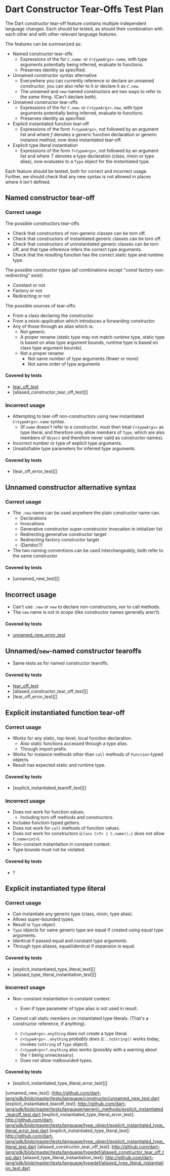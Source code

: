 # Dart Constructor Tear-Offs Test Plan

The Dart constructor tear-off feature contains multiple independent language changes. Each should be tested, as should their combination with each other and with other relevant language features.

The features can be summarized as:

* Named constructor tear-offs
  * Expressions of the for <code>*C*.*name*</code>. or <code>*C*\<*typeArgs*>.*name*</code>, with type arguments potentially being inferred, evaluate to functions.
  * Preserves identity as specified.
* Unnamed constructor syntax alternative
  * Everywhere you can currently reference or declare an unnamed constructor, you can also refer to it or declare it as <code>*C*.new</code>.
  * The unnamed and `new`-named constructors are two ways to refer to the *same* thing. (Can't declare both).
* Unnamed constructor tear-offs
  * Expressions of the for <code>*C*.new</code>. or <code>*C*\<*typeArgs*>.new</code>, with type arguments potentially being inferred, evaluate to functions.
  * Preserves identity as specified.
* Explicit instantiated function tear-off
  * Expressions of the form <code>*f*\<*typeArgs*></code>, not followed by an argument list and where *f* denotes a generic function declaration or generic instance method, now does instantiated tear-off.
* Explicit type literal instantiation
  * Expressions of the form <code>*T*\<*typeArgs*></code>, not followed by an argument list and where *T* denotes a type declaration (class, mixin or type alias), now evaluates to a `Type` object for the instantiated type.

Each feature should be tested, both for correct and incorrect usage. Further, we should check that any new syntax is not allowed in places where it isn't defined.

## Named constructor tear-off

### Correct usage

The possible constructors tear-offs

* Check that constructors of non-generic classes can be torn off.
* Check that constructors of instantiated generic classes can be torn off.
* Check that constructors of uninstantiated generic classes can be torn off, and that type inference infers the correct type arguments.
* Check that the resulting function has the correct static type and runtime type.

The possible constructor types (all combinations except "const factory non-redirecting" exist):

* Constant or not
* Factory or not
* Redirecting or not

The possible sources of tear-offs:

* From a class declaring the constructor.
* From a mixin-application which introduces a forwarding constructor.
* Any of those through an alias which is:
  * Not generic.
  * A proper rename (static type may not match runtime type, static type is based on alias type argument bounds, runtime type is based on class type argument bounds).
  * Not a proper rename
    * Not same number of type arguments (fewer or more)
    * Not same order of type arguments

#### Covered by tests

* [tear_off_test][]
* [aliased_constructor_tear_off_test][]

### Incorrect usage

* Attempting to tear-off non-constructors using new instantiated <Code>*C*\<*typeArgs*>.*name*</code> syntax.
  * (If <code>*name*</code> doesn't refer to a constructor, must then treat <code>*C*\<*typeArgs*></code> as type literal, and therefore only allow members of `Type`, which are also members of `Object` and therefore never valid as constructor names).
* Incorrect number or type of explicit type arguments.
* Unsatisfiable type parameters for inferred type arguments.

#### Covered by tests

* [tear_off_error_test][]

## Unnamed constructor alternative syntax

### Correct usage

* The `.new` name can be used anywhere the plain constructor name can.
  * Declarations
  * Invocations
  * Generative constructor super-constructor invocation in initializer list
  * Redirecting generative constructor target
  * Redirecting factory constructor target
  * (Dartdoc?)
* The two naming conventions can be used interchangeably, both refer to the same constructor

#### Covered by tests

* [unnamed_new_test][]

## Incorrect usage

* Can't use `.new` or `new` to declare non-constructors, nor to call methods.
* The `new` name is not in *scope* (like constructor names generally aren't).

#### Covered by tests

* [unnamed_new_error_test][]

## Unnamed/`new`-named constructor tearoffs

* Same tests as for named constructor tearoffs.

#### Covered by tests

* [tear_off_test][]
* [aliased_constructor_tear_off_test][]
* [tear_off_error_test][]

## Explicit instantiated function tear-off

### Correct usage

* Works for any static, top-level, local function declaration.
  * Also static functions accessed through a type alias.
  * Through import prefix.
* Works for instance methods other than `call` methods of `Function`-typed objects.
* Result has expected static and runtime type.

#### Covered by tests

* [explicit_instantiated_tearoff_test][]

### Incorrect usage

* Does not work for function values.
  * Including torn off methods and constructors.
* Includes function-typed getters.
* Does not work for `call` methods of function values.
* Does not work for *constructors* (`class C<T> { C.name();}` does not allow `C.name<int>`).
* Non-constant instantiation in constant context.
* Type bounds must not be violated.

#### Covered by tests

* ?

## Explicit instantiated type literal

### Correct usage

* Can instantiate any generic type (class, mixin, type alias).
* Allows super-bounded types.
* Result is `Type` object.
* `Type` objects for same generic type are equal if created using equal type arguments.
* Identical if passed equal and constant type arguments.
* Through type aliases, equal/identical if expansion is equal.

#### Covered by tests

* [explicit_instantiated_type_literal_test][]
* [aliased_type_literal_instantiation_test][]

### Incorrect usage

* Non-constant instantiation in constant context.
  * Even if type parameter of type alias is not used in result.

* Cannot call static members on instantiated type literals. (That's a constructor reference, if anything).
  * <code>*C*\<*typeArgs*>.anything</code> does not create a type literal.
  * <code>*C*\<*typeArgs*>..anything</code> *probably does* (<code>*C*..toString()</code> works today, invokes `toString` of `Type` object).
  * <code>*C*\<*typeArgs*>?.anything</code> also works (possibly with a warning about the `?` being unnecessary).
  * Does not allow malbounded types.

#### Covered by tests

* [explicit_instantiated_type_literal_error_test][]



[tear_off_test]: http://github.com/dart-lang/sdk/blob/master/tests/language/constructor/tear_off_test.dart
[unnamed_new_error_test]: http://github.com/dart-lang/sdk/blob/master/tests/language/constructor/unnamed_new_error_test.dart
[unnamed_new_test]: (http://github.com/dart-lang/sdk/blob/master/tests/language/constructor/unnamed_new_test.dart
[explicit_instantiated_tearoff_test]: http://github.com/dart-lang/sdk/blob/master/tests/language/generic_methods/explicit_instantiated_tearoff_test.dart
[explicit_instantiated_type_literal_error_test]: http://github.com/dart-lang/sdk/blob/master/tests/language/type_object/explicit_instantiated_type_literal_error_test.dart
[explicit_instantiated_type_literal_test]: http://github.com/dart-lang/sdk/blob/master/tests/language/type_object/explicit_instantiated_type_literal_test.dart
[aliased_constructor_tear_off_test]: http://github.com/dart-lang/sdk/blob/master/tests/language/typedef/aliased_constructor_tear_off_test.dart
[aliased_type_literal_instantiation_test]: http://github.com/dart-lang/sdk/blob/master/tests/language/typedef/aliased_type_literal_instantiation_test.dart
